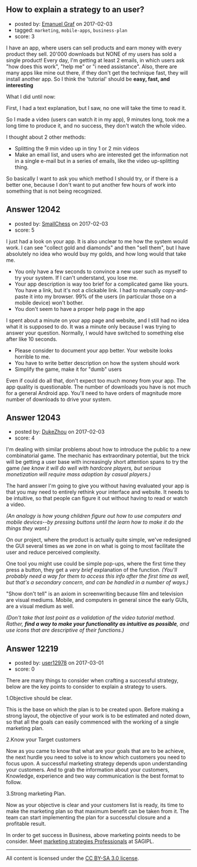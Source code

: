 ## How to explain a strategy to an user?

- posted by: [Emanuel Graf](https://stackexchange.com/users/5310240/emanuel-graf) on 2017-02-03
- tagged: `marketing`, `mobile-apps`, `business-plan`
- score: 3

I have an app, where users can sell products and earn money with every product they sell. 20'000 downloads but NONE of my users has sold a single product! Every day, I'm getting at least 2 emails, in which users ask "how does this work", "help me" or "i need assistance".
 Also, there are many apps like mine out there, if they don't get the technique fast, they will install another app. So I think the 'tutorial' should be **easy, fast, and interesting** 

What I did until now:

First, I had a text explanation, but I saw, no one will take the time to read it.

So I made a video (users can watch it in my app), 9 minutes long, took me a long time to produce it, and no success, they don't watch the whole video.

I thought about 2 other methods: 

 - Splitting the 9 min video up in tiny 1 or 2 min videos
 - Make an email list, and users who are interested get the information not in a single e-mail but in a series of emails, like the video up-splitting thing.

So basically I want to ask you which method I should try, or if there is a better one, because I don't want to put another few hours of work into something that is not being recognized.


## Answer 12042

- posted by: [SmallChess](https://stackexchange.com/users/124226/smallchess) on 2017-02-03
- score: 5

I just had a look on your app. It is also unclear to me how the system would work. I can see "collect gold and diamonds" and then "sell them", but I have absolutely no idea who would buy my golds, and how long would that take me.

 - You only have a few seconds to convince a new user such as myself to try your system. If I can't understand, you lose me.
 - Your app description is way too brief for a complicated game like yours. You have a link, but it's not a clickable link. I had to manually copy-and-paste it into my browser. 99% of the users (in particular those on a mobile device) won't bother.
 - You don't seem to have a proper help page in the app

I spent about a minute on your app page and website, and I still had no idea what it is supposed to do. It was a minute only because I was trying to answer your question. Normally, I would have switched to something else after like 10 seconds.

 - Please consider to document your app better. Your website looks horrible to me.
 - You have to write better description on how the system should work
 - Simplify the game, make it for "dumb" users

Even if could do all that, don't expect too much money from your app. The app quality is questionable. The number of downloads you have is not much for a general Android app. You'll need to have orders of magnitude more number of downloads to drive your system. 





## Answer 12043

- posted by: [DukeZhou](https://stackexchange.com/users/4146639/dukezhou) on 2017-02-03
- score: 4

I'm dealing with similar problems about how to introduce the public to a new combinatorial game.  The mechanic has extraordinary potential, but the trick will be getting a user base with increasingly short attention spans to try the game *(we know it will do well with hardcore players, but serious monetization will require mass adoption by casual players.)*

The hard answer I'm going to give you without having evaluated your app is that you may need to entirely rethink your interface and website.  It needs to be intuitive, so that people can figure it out without having to read or watch a video.  

*(An analogy is how young children figure out how to use computers and mobile devices--by pressing buttons until the learn how to make it do the things they want.)*

On our project, where the product is actually quite simple, we've redesigned the GUI several times as we zone in on what is going to most facilitate the user and reduce perceived complexity.

One tool you might use could be simple pop-ups, where the first time they press a button, they get a *very brief* explanation of the function.  *(You'll probably need a way for them to access this info after the first time as well, but that's a secondary concern, and can be handled in a number of ways.)*

"Show don't tell" is an axiom in screenwriting because film and television are visual mediums.  Mobile, and computers in general since the early GUIs, are a visual medium as well.  

*(Don't take that last point as a validation of the video tutorial method.  Rather, **find a way to make your functionality as intuitive as possible**, and use icons that are descriptive of their functions.)*


## Answer 12219

- posted by: [user12978](https://stackexchange.com/users/10358322/user12978) on 2017-03-01
- score: 0

<p>There are many things to consider when crafting a successful strategy, below are the key points to consider to explain a strategy to users.</p>

<p>1.Objective should be clear.</p>

<p>This is the base on which the plan is to be created upon. Before making a strong layout, the objective of your work is to be estimated and noted down, so that all the goals can easily commenced with the working of a single marketing plan.</p>

<p>2.Know your Target customers</p>

<p>Now as you came to know that what are your goals that are to be achieve, the next hurdle you need to solve is to know which customers you need to focus upon. A successful marketing strategy depends upon understanding your customers. And to grab the information about your customers, Knowledge, experience and two way communication is the best format to follow.</p>

<p>3.Strong marketing Plan.</p>

<p>Now as your objective is clear and your customers list is ready, its time to make the marketing plan so that maximum benefit can be taken from it. The team can start implementing the plan for a successful closure and a profitable result.</p>

<p>In order to get success in Business, above marketing points needs to be consider. Meet <a href="https://clutch.co/profile/sag-infotech" rel="nofollow noreferrer">marketing strategies Professionals</a> at SAGIPL.</p>




---

All content is licensed under the [CC BY-SA 3.0 license](https://creativecommons.org/licenses/by-sa/3.0/).
